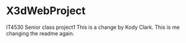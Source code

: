 # X3dWebProject
IT4530 Senior class project1
This is a change by Kody Clark.
This is me changing the readme again.